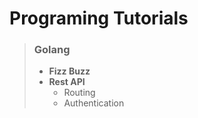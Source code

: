 # Programing Tutorials
>
> ### Golang
>
> - **Fizz Buzz**
> - **Rest API**
>   - Routing
>   - Authentication
